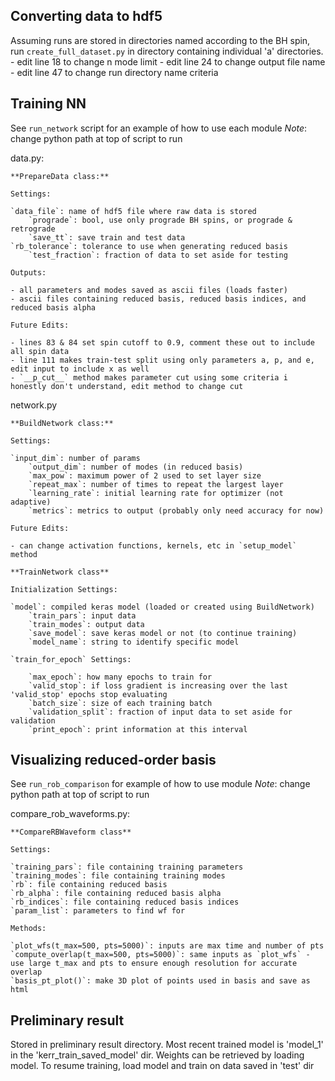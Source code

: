 ## Converting data to hdf5

Assuming runs are stored in directories named according to the BH spin, run `create_full_dataset.py` in directory containing individual 'a' directories.
	- edit line 18 to change n mode limit
	- edit line 24 to change output file name
	- edit line 47 to change run directory name criteria

## Training NN

See `run_network` script for an example of how to use each module
*Note*: change python path at top of script to run

data.py: 

	**PrepareData class:**

	Settings:
	
	`data_file`: name of hdf5 file where raw data is stored
        `prograde`: bool, use only prograde BH spins, or prograde & retrograde
        `save_tt`: save train and test data
	`rb_tolerance`: tolerance to use when generating reduced basis
        `test_fraction`: fraction of data to set aside for testing
 
	Outputs:
	
	- all parameters and modes saved as ascii files (loads faster)
	- ascii files containing reduced basis, reduced basis indices, and reduced basis alpha
	
	Future Edits:

	- lines 83 & 84 set spin cutoff to 0.9, comment these out to include all spin data
	- line 111 makes train-test split using only parameters a, p, and e, edit input to include x as well 
	- `__p_cut__` method makes parameter cut using some criteria i honestly don't understand, edit method to change cut

network.py

	**BuildNetwork class:**

	Settings:
	
	`input_dim`: number of params
        `output_dim`: number of modes (in reduced basis)
        `max_pow`: maximum power of 2 used to set layer size
        `repeat_max`: number of times to repeat the largest layer
        `learning_rate`: initial learning rate for optimizer (not adaptive)
        `metrics`: metrics to output (probably only need accuracy for now)

	Future Edits:

	- can change activation functions, kernels, etc in `setup_model` method	

	**TrainNetwork class**

	Initialization Settings:

	`model`: compiled keras model (loaded or created using BuildNetwork)
        `train_pars`: input data
        `train_modes`: output data
        `save_model`: save keras model or not (to continue training)
        `model_name`: string to identify specific model
	
	`train_for_epoch` Settings:

        `max_epoch`: how many epochs to train for
        `valid_stop`: if loss gradient is increasing over the last 'valid_stop' epochs stop evaluating
        `batch_size`: size of each training batch
        `validation_split`: fraction of input data to set aside for validation
        `print_epoch`: print information at this interval		

## Visualizing reduced-order basis

See `run_rob_comparison` for example of how to use module
*Note*: change python path at top of script to run

compare_rob_waveforms.py:

	**CompareRBWaveform class**

	Settings:

	`training_pars`: file containing training parameters 
	`training_modes`: file containing training modes
	`rb`: file containing reduced basis
	`rb_alpha`: file containing reduced basis alpha 
	`rb_indices`: file containing reduced basis indices 
	`param_list`: parameters to find wf for

	Methods:

	`plot_wfs(t_max=500, pts=5000)`: inputs are max time and number of pts
	`compute_overlap(t_max=500, pts=5000)`: same inputs as `plot_wfs` - use large t_max and pts to ensure enough resolution for accurate overlap
	`basis_pt_plot()`: make 3D plot of points used in basis and save as html 		

## Preliminary result

Stored in preliminary result directory. Most recent trained model is 'model_1' in the 'kerr_train_saved_model' dir. Weights can be retrieved by loading model. To resume training, load model and train on data saved in 'test' dir
